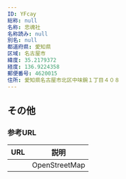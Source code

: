 ```yaml
---
ID: YFcay
総称: null
名称: 忠魂社
名称読み: null
別名: null
都道府県: 愛知県
区域: 名古屋市
緯度: 35.2179372
経度: 136.9224358
郵便番号: 4620015
住所: 愛知県名古屋市北区中味鋺１丁目４０８
---
```


## その他

### 参考URL

| URL | 説明          |
| --- | ------------- |
|     | OpenStreetMap |

